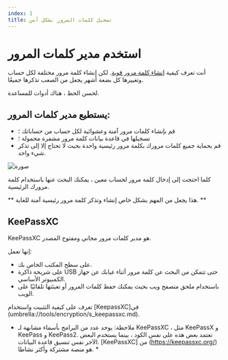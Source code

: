 ```yaml
---
index: 1
title: تسجيل كلمات المرور بشكل آمن
---
```

# استخدم مدير كلمات المرور

أنت تعرف كيفية [إنشاء كلمة مرور قوية](umbrella://information/passwords/beginner). لكن إنشاء كلمة مرور مختلفة لكل حساب وتغييرها كل بضعة أشهر يجعل من الصعب تذكرها جميعًا.

لحسن الحظ ، هناك أدوات للمساعدة.

## يستطيع مدير كلمات المرور:

* قم بإنشاء كلمات مرور آمنة وعشوائية لكل حساب من حساباتك ؛
* تسجيلها في قاعدة بيانات كلمة مرور مشفرة محمولة ؛
* قم بحماية جميع كلمات مرورك بكلمة مرور رئيسية واحدة بحيث لا تحتاج إلا إلى تذكر شيء واحد.

![صورة](password_adv1.png)

كلما احتجت إلى إدخال كلمة مرور لحساب معين ، يمكنك البحث عنها باستخدام كلمة مرورك الرئيسية.

** هذا يجعل من المهم بشكل خاص إنشاء وتذكر كلمة مرور رئيسية آمنة للغاية. **

## KeePassXC

KeePassXC هو مدير كلمات مرور مجاني ومفتوح المصدر.

إنها تعمل:

* على سطح المكتب الخاص بك.
* على شريحة ذاكرة USB حتى تتمكن من البحث عن كلمة مرور أثناء غيابك عن جهاز الكمبيوتر الأساسي.
* باستخدام ملحق متصفح ويب بحيث يمكنك حفظ كلمات المرور أو تعبئتها تلقائيًا على الويب.

تعرف على كيفية التثبيت واستخدام [KeepassXC]في (umbrella://tools/encryption/s_keepassxc.md).

* ملاحظة: يوجد عدد من البرامج بأسماء مشابهة لـ KeePassXC ، مثل KeePassX و KeePass و KeePass2. تعتمد بعض هذه على نفس الكود ، بينما يستخدم البعض الآخر نفس تنسيق قاعدة البيانات. [KeePassXC] من (https://keepassxc.org/)  هو منصة مشتركة وأكثر نشاطا. *